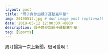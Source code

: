 ```yaml
---
layout: post
title: "母子齊參加親子運動嘉年華"
img: 20190512.jpg # Add image post (optional)
date: 2019-05-12 12:00:00 +0800
description: 母子齊參加親子運動嘉年華！
tag: [Sports]
---
```

周汀揚第一次上新聞，很可愛啊！